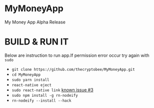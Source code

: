 # MyMoneyApp
My Money App Alpha Release
# BUILD & RUN IT
Below are instruction to run app.If permission error occur try again with `sudo`
* `git clone https://github.com/thecryptobee/MyMoneyApp.git`<br>
* `cd MyMoneyApp`<br>
* `sudo yarn install`<br>
* `react-native eject`<br>
* `sudo react-native link` [known issue #3](https://github.com/thecryptobee/MyMoneyApp/issues/3)<br>  
* `sudo npm install -g rn-nodeify`<br>
* `rn-nodeify --install --hack`<br>
